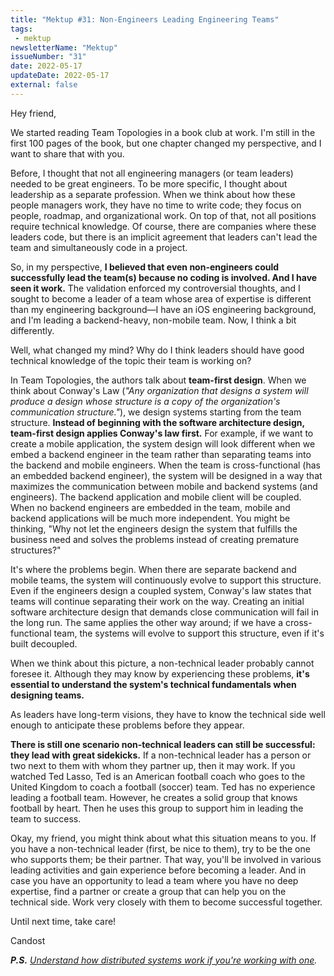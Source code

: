```yaml
---
title: "Mektup #31: Non-Engineers Leading Engineering Teams"
tags:
 - mektup
newsletterName: "Mektup"
issueNumber: "31"
date: 2022-05-17
updateDate: 2022-05-17
external: false
---
```


Hey friend,

We started reading Team Topologies in a book club at work. I'm still in the first 100 pages of the book, but one chapter changed my perspective, and I want to share that with you.

Before, I thought that not all engineering managers (or team leaders) needed to be great engineers. To be more specific, I thought about leadership as a separate profession. When we think about how these people managers work, they have no time to write code; they focus on people, roadmap, and organizational work. On top of that, not all positions require technical knowledge. Of course, there are companies where these leaders code, but there is an implicit agreement that leaders can't lead the team and simultaneously code in a project.

So, in my perspective, **I believed that even non-engineers could successfully lead the team(s) because no coding is involved. And I have seen it work.** The validation enforced my controversial thoughts, and I sought to become a leader of a team whose area of expertise is different than my engineering background—I have an iOS engineering background, and I'm leading a backend-heavy, non-mobile team. Now, I think a bit differently.

Well, what changed my mind? Why do I think leaders should have good technical knowledge of the topic their team is working on?

In Team Topologies, the authors talk about **team-first design**. When we think about Conway's Law (_"Any organization that designs a system will produce a design whose structure is a copy of the organization's communication structure."_), we design systems starting from the team structure. **Instead of beginning with the software architecture design, team-first design applies Conway's law first.** For example, if we want to create a mobile application, the system design will look different when we embed a backend engineer in the team rather than separating teams into the backend and mobile engineers. When the team is cross-functional (has an embedded backend engineer), the system will be designed in a way that maximizes the communication between mobile and backend systems (and engineers). The backend application and mobile client will be coupled. When no backend engineers are embedded in the team, mobile and backend applications will be much more independent. You might be thinking, "Why not let the engineers design the system that fulfills the business need and solves the problems instead of creating premature structures?"

It's where the problems begin. When there are separate backend and mobile teams, the system will continuously evolve to support this structure. Even if the engineers design a coupled system, Conway's law states that teams will continue separating their work on the way. Creating an initial software architecture design that demands close communication will fail in the long run. The same applies the other way around; if we have a cross-functional team, the systems will evolve to support this structure, even if it's built decoupled.

When we think about this picture, a non-technical leader probably cannot foresee it. Although they may know by experiencing these problems, **it's essential to understand the system's technical fundamentals when designing teams.**

As leaders have long-term visions, they have to know the technical side well enough to anticipate these problems before they appear.

**There is still one scenario non-technical leaders can still be successful: they lead with great sidekicks.** If a non-technical leader has a person or two next to them with whom they partner up, then it may work. If you watched Ted Lasso, Ted is an American football coach who goes to the United Kingdom to coach a football (soccer) team. Ted has no experience leading a football team. However, he creates a solid group that knows football by heart. Then he uses this group to support him in leading the team to success.

Okay, my friend, you might think about what this situation means to you. If you have a non-technical leader (first, be nice to them), try to be the one who supports them; be their partner. That way, you'll be involved in various leading activities and gain experience before becoming a leader. And in case you have an opportunity to lead a team where you have no deep expertise, find a partner or create a group that can help you on the technical side. Work very closely with them to become successful together.

Until next time, take care!

Candost

_**P.S.**_ _[Understand how distributed systems work if you're working with one](https://candost.substack.com/p/24-understanding-distributed-systems)._
